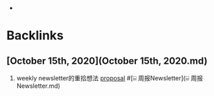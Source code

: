- 

# Backlinks
## [October 15th, 2020](October 15th, 2020.md)
1. weekly newsletter的重拾想法 [proposal](proposal.md) #[⌸ 周报Newsletter](⌸ 周报Newsletter.md)


